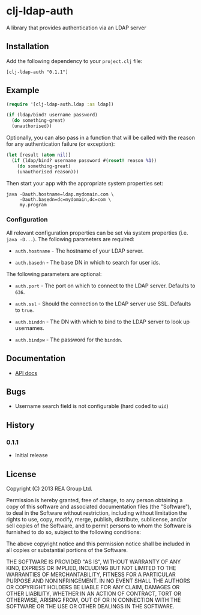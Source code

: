 # clj-ldap-auth

A library that provides authentication via an LDAP server

## Installation

Add the following dependency to your `project.clj` file:

    [clj-ldap-auth "0.1.1"]

## Example

```clojure
(require '[clj-ldap-auth.ldap :as ldap])

(if (ldap/bind? username password)
  (do something-great)
  (unauthorised))
```

Optionally, you can also pass in a function that will be called with
the reason for any authentication failure (or exception):

```clojure
(let [result (atom nil)]
  (if (ldap/bind? username password #(reset! reason %1))
    (do something-great)
    (unauthorised reason)))
```

Then start your app with the appropriate system properties set:

```
java -Dauth.hostname=ldap.mydomain.com \
     -Dauth.basedn=dc=mydomain,dc=com \
     my.program
```

### Configuration

All relevant configuration properties can be set via system properties
(i.e. `java -D...`). The following parameters are required:

 * `auth.hostname` - The hostname of your LDAP server.

 * `auth.basedn` - The base DN in which to search for user ids.

The following parameters are optional:

 * `auth.port` - The port on which to connect to the LDAP server. Defaults to `636`.

 * `auth.ssl` - Should the connection to the LDAP server use SSL. Defaults to `true`.

 * `auth.binddn` - The DN with which to bind to the LDAP server to look up usernames.

 * `auth.bindpw` - The password for the `binddn`.


## Documentation

* [API docs](http://realestate-com-au.github.io/clj-ldap-auth/)


## Bugs

 * Username search field is not configurable (hard coded to `uid`)


## History

### 0.1.1

 * Initial release


## License

Copyright (C) 2013 REA Group Ltd.

Permission is hereby granted, free of charge, to any person obtaining a copy of this software and associated documentation files (the "Software"), to deal in the Software without restriction, including without limitation the rights to use, copy, modify, merge, publish, distribute, sublicense, and/or sell copies of the Software, and to permit persons to whom the Software is furnished to do so, subject to the following conditions:

The above copyright notice and this permission notice shall be included in all copies or substantial portions of the Software.

THE SOFTWARE IS PROVIDED "AS IS", WITHOUT WARRANTY OF ANY KIND, EXPRESS OR IMPLIED, INCLUDING BUT NOT LIMITED TO THE WARRANTIES OF MERCHANTABILITY, FITNESS FOR A PARTICULAR PURPOSE AND NONINFRINGEMENT. IN NO EVENT SHALL THE AUTHORS OR COPYRIGHT HOLDERS BE LIABLE FOR ANY CLAIM, DAMAGES OR OTHER LIABILITY, WHETHER IN AN ACTION OF CONTRACT, TORT OR OTHERWISE, ARISING FROM, OUT OF OR IN CONNECTION WITH THE SOFTWARE OR THE USE OR OTHER DEALINGS IN THE SOFTWARE.
